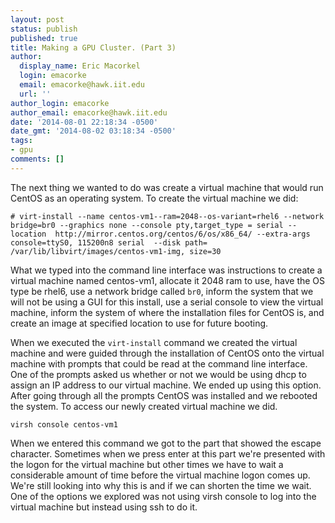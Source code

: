 ```yaml
---
layout: post
status: publish
published: true
title: Making a GPU Cluster. (Part 3)
author:
  display_name: Eric Macorkel
  login: emacorke
  email: emacorke@hawk.iit.edu
  url: ''
author_login: emacorke
author_email: emacorke@hawk.iit.edu
date: '2014-08-01 22:18:34 -0500'
date_gmt: '2014-08-02 03:18:34 -0500'
tags:
- gpu
comments: []
---
```

The next thing we wanted to do was create a virtual machine that would run CentOS as an operating system. To create the virtual machine we did:

```# virt-install --name centos-vm1--ram=2048--os-variant=rhel6 --network bridge=br0 --graphics none --console pty,target_type = serial --location  http://mirror.centos.org/centos/6/os/x86_64/ --extra-args   console=ttyS0, 115200n8 serial  --disk path= /var/lib/libvirt/images/centos-vm1-img, size=30```

What we typed into the command line interface was instructions to create a virtual machine named centos-vm1, allocate it 2048 ram to use, have the OS type be rhel6, use a network bridge called `br0`, inform the system that we will not be using a GUI for this install, use a serial console to view the virtual machine, inform the system of where the installation files for CentOS is, and create an image at specified location to use for future booting.

When we executed the `virt-install` command we created the virtual machine and were guided through the installation of CentOS onto the virtual machine with prompts that could be read at the command line interface. One of the prompts asked us whether or not we would be using dhcp to assign an IP address to our virtual machine. We ended up using this option. After going through all the prompts CentOS was installed and we rebooted the system. To access our newly created virtual machine we did.

```virsh console centos-vm1```

When we entered this command we got to the part that showed the escape character.  Sometimes when we press enter at this part we're presented with the logon for the virtual machine but other times we have to wait a considerable amount of time before the virtual machine logon comes up. We're still looking into why this is and if we can shorten the time we wait. One of the options we explored was not using virsh console to log into the virtual machine but instead using ssh to do it.
